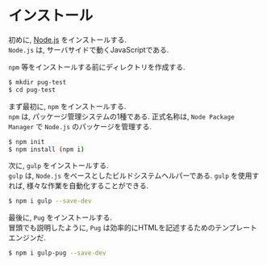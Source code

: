 # インストール

初めに, [Node.js](https://nodejs.org/ja/download/) をインストールする.  
`Node.js` は, サーバサイドで動くJavaScriptである.

`npm` 等をインストールする前にディレクトリを作成する.  

```bash
$ mkdir pug-test
$ cd pug-test
```

まず最初に, `npm` をインストールする.  
`npm` は, パッケージ管理システムの1種である. 正式名称は, `Node Package Manager` で `Node.js` のパッケージを管理する.

```bash
$ npm init
$ npm install (npm i)
```

次に, `gulp` をインストールする.  
`gulp` は, `Node.js` をベースとしたビルドシステムヘルパーである. `gulp` を使用すれば, 様々な作業を自動化することができる.

```bash
$ npm i gulp --save-dev
```

最後に, `Pug` をインストールする.  
冒頭でも説明したように, `Pug` は効率的にHTMLを記述するためのテンプレートエンジンだ.  

```bash
$ npm i gulp-pug --save-dev
```

